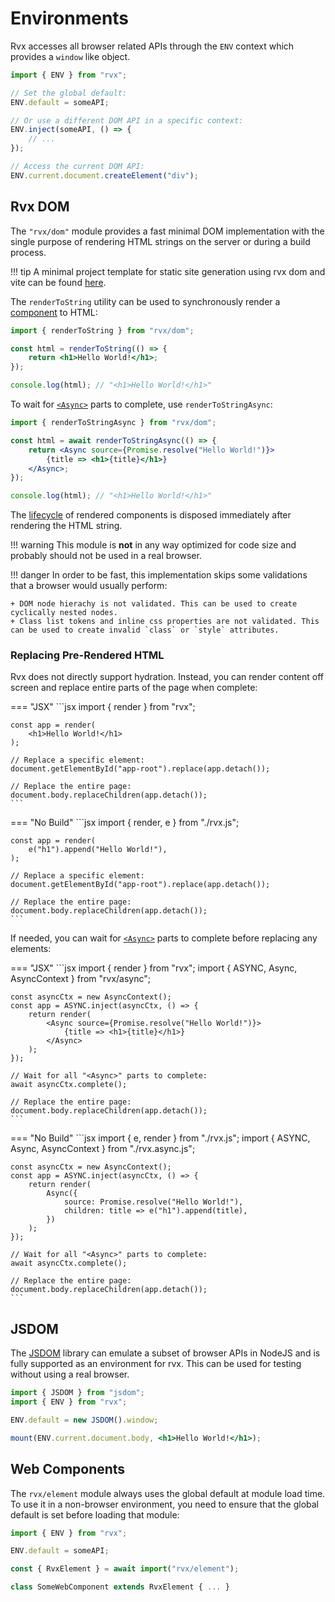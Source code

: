 # Environments
Rvx accesses all browser related APIs through the `ENV` context which provides a `window` like object.
```jsx
import { ENV } from "rvx";

// Set the global default:
ENV.default = someAPI;

// Or use a different DOM API in a specific context:
ENV.inject(someAPI, () => {
	// ...
});

// Access the current DOM API:
ENV.current.document.createElement("div");
```

## Rvx DOM
The `"rvx/dom"` module provides a fast minimal DOM implementation with the single purpose of rendering HTML strings on the server or during a build process.

!!! tip
	A minimal project template for static site generation using rvx dom and vite can be found [here](https://github.com/mxjp/rvx/tree/main/templates/vite-ssg).

The `renderToString` utility can be used to synchronously render a [component](./core/components.md) to HTML:
```jsx
import { renderToString } from "rvx/dom";

const html = renderToString(() => {
	return <h1>Hello World!</h1>;
});

console.log(html); // "<h1>Hello World!</h1>"
```

To wait for [`<Async>`](./async-utilities/async.md) parts to complete, use `renderToStringAsync`:
```jsx
import { renderToStringAsync } from "rvx/dom";

const html = await renderToStringAsync(() => {
	return <Async source={Promise.resolve("Hello World!")}>
		{title => <h1>{title}</h1>}
	</Async>;
});

console.log(html); // "<h1>Hello World!</h1>"
```

The [lifecycle](./core/lifecycle.md) of rendered components is disposed immediately after rendering the HTML string.

!!! warning
	This module is **not** in any way optimized for code size and probably should not be used in a real browser.

!!! danger
	In order to be fast, this implementation skips some validations that a browser would usually perform:

	+ DOM node hierachy is not validated. This can be used to create cyclically nested nodes.
	+ Class list tokens and inline css properties are not validated. This can be used to create invalid `class` or `style` attributes.

### Replacing Pre-Rendered HTML
Rvx does not directly support hydration. Instead, you can render content off screen and replace entire parts of the page when complete:

=== "JSX"
	```jsx
	import { render } from "rvx";

	const app = render(
		<h1>Hello World!</h1>
	);

	// Replace a specific element:
	document.getElementById("app-root").replace(app.detach());

	// Replace the entire page:
	document.body.replaceChildren(app.detach());
	```

=== "No Build"
	```jsx
	import { render, e } from "./rvx.js";

	const app = render(
		e("h1").append("Hello World!"),
	);

	// Replace a specific element:
	document.getElementById("app-root").replace(app.detach());

	// Replace the entire page:
	document.body.replaceChildren(app.detach());
	```

If needed, you can wait for [`<Async>`](./async-utilities/async.md) parts to complete before replacing any elements:

=== "JSX"
	```jsx
	import { render } from "rvx";
	import { ASYNC, Async, AsyncContext } from "rvx/async";

	const asyncCtx = new AsyncContext();
	const app = ASYNC.inject(asyncCtx, () => {
		return render(
			<Async source={Promise.resolve("Hello World!")}>
				{title => <h1>{title}</h1>}
			</Async>
		);
	});

	// Wait for all "<Async>" parts to complete:
	await asyncCtx.complete();

	// Replace the entire page:
	document.body.replaceChildren(app.detach());
	```

=== "No Build"
	```jsx
	import { e, render } from "./rvx.js";
	import { ASYNC, Async, AsyncContext } from "./rvx.async.js";

	const asyncCtx = new AsyncContext();
	const app = ASYNC.inject(asyncCtx, () => {
		return render(
			Async({
				source: Promise.resolve("Hello World!"),
				children: title => e("h1").append(title),
			})
		);
	});

	// Wait for all "<Async>" parts to complete:
	await asyncCtx.complete();

	// Replace the entire page:
	document.body.replaceChildren(app.detach());
	```

## JSDOM
The [JSDOM](https://www.npmjs.com/package/jsdom) library can emulate a subset of browser APIs in NodeJS and is fully supported as an environment for rvx. This can be used for testing without using a real browser.
```jsx
import { JSDOM } from "jsdom";
import { ENV } from "rvx";

ENV.default = new JSDOM().window;

mount(ENV.current.document.body, <h1>Hello World!</h1>);
```

## Web Components
The `rvx/element` module always uses the global default at module load time. To use it in a non-browser environment, you need to ensure that the global default is set before loading that module:
```jsx
import { ENV } from "rvx";

ENV.default = someAPI;

const { RvxElement } = await import("rvx/element");

class SomeWebComponent extends RvxElement { ... }
```
